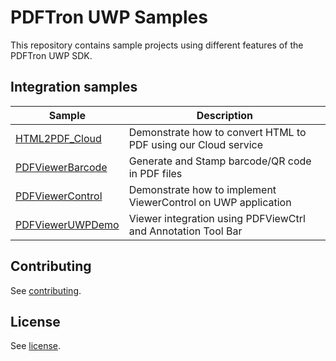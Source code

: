 # PDFTron UWP Samples

This repository contains sample projects using different features of the PDFTron UWP SDK.

## Integration samples

| Sample | Description |
|--|--|
|[HTML2PDF_Cloud](./HTML2PDF_Cloud)| Demonstrate how to convert HTML to PDF using our Cloud service
|[PDFViewerBarcode](./PDFViewerBarcode)| Generate and Stamp barcode/QR code in PDF files
|[PDFViewerControl](./PDFViewerControl)| Demonstrate how to implement ViewerControl on UWP application
|[PDFViewerUWPDemo](./PDFViewerUWPDemo)| Viewer integration using PDFViewCtrl and Annotation Tool Bar

## Contributing

See [contributing](./CONTRIBUTING.md).

## License

See [license](./LICENSE).
